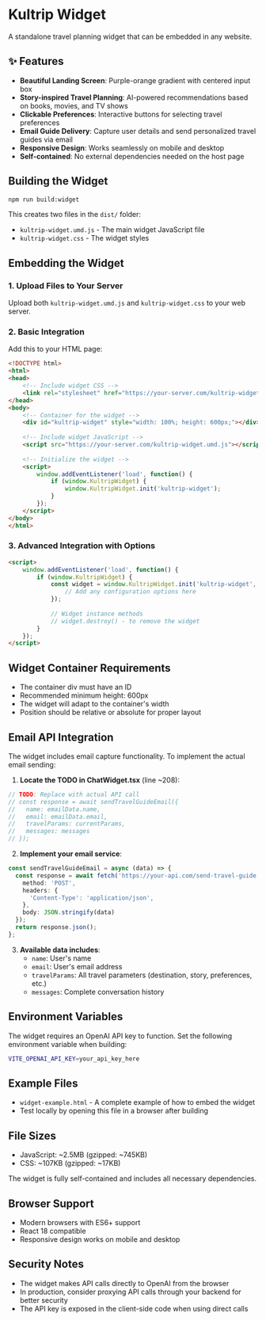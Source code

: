 # Kultrip Widget

A standalone travel planning widget that can be embedded in any website.

## ✨ Features

- **Beautiful Landing Screen**: Purple-orange gradient with centered input box
- **Story-inspired Travel Planning**: AI-powered recommendations based on books, movies, and TV shows
- **Clickable Preferences**: Interactive buttons for selecting travel preferences
- **Email Guide Delivery**: Capture user details and send personalized travel guides via email
- **Responsive Design**: Works seamlessly on mobile and desktop
- **Self-contained**: No external dependencies needed on the host page

## Building the Widget

```bash
npm run build:widget
```

This creates two files in the `dist/` folder:
- `kultrip-widget.umd.js` - The main widget JavaScript file
- `kultrip-widget.css` - The widget styles

## Embedding the Widget

### 1. Upload Files to Your Server

Upload both `kultrip-widget.umd.js` and `kultrip-widget.css` to your web server.

### 2. Basic Integration

Add this to your HTML page:

```html
<!DOCTYPE html>
<html>
<head>
    <!-- Include widget CSS -->
    <link rel="stylesheet" href="https://your-server.com/kultrip-widget.css">
</head>
<body>
    <!-- Container for the widget -->
    <div id="kultrip-widget" style="width: 100%; height: 600px;"></div>
    
    <!-- Include widget JavaScript -->
    <script src="https://your-server.com/kultrip-widget.umd.js"></script>
    
    <!-- Initialize the widget -->
    <script>
        window.addEventListener('load', function() {
            if (window.KultripWidget) {
                window.KultripWidget.init('kultrip-widget');
            }
        });
    </script>
</body>
</html>
```

### 3. Advanced Integration with Options

```html
<script>
    window.addEventListener('load', function() {
        if (window.KultripWidget) {
            const widget = window.KultripWidget.init('kultrip-widget', {
                // Add any configuration options here
            });
            
            // Widget instance methods
            // widget.destroy() - to remove the widget
        }
    });
</script>
```

## Widget Container Requirements

- The container div must have an ID
- Recommended minimum height: 600px
- The widget will adapt to the container's width
- Position should be relative or absolute for proper layout

## Email API Integration

The widget includes email capture functionality. To implement the actual email sending:

1. **Locate the TODO in ChatWidget.tsx** (line ~208):
```typescript
// TODO: Replace with actual API call
// const response = await sendTravelGuideEmail({
//   name: emailData.name,
//   email: emailData.email,
//   travelParams: currentParams,
//   messages: messages
// });
```

2. **Implement your email service**:
```typescript
const sendTravelGuideEmail = async (data) => {
  const response = await fetch('https://your-api.com/send-travel-guide', {
    method: 'POST',
    headers: {
      'Content-Type': 'application/json',
    },
    body: JSON.stringify(data)
  });
  return response.json();
};
```

3. **Available data includes**:
   - `name`: User's name
   - `email`: User's email address
   - `travelParams`: All travel parameters (destination, story, preferences, etc.)
   - `messages`: Complete conversation history

## Environment Variables

The widget requires an OpenAI API key to function. Set the following environment variable when building:

```bash
VITE_OPENAI_API_KEY=your_api_key_here
```

## Example Files

- `widget-example.html` - A complete example of how to embed the widget
- Test locally by opening this file in a browser after building

## File Sizes

- JavaScript: ~2.5MB (gzipped: ~745KB)
- CSS: ~107KB (gzipped: ~17KB)

The widget is fully self-contained and includes all necessary dependencies.

## Browser Support

- Modern browsers with ES6+ support
- React 18 compatible
- Responsive design works on mobile and desktop

## Security Notes

- The widget makes API calls directly to OpenAI from the browser
- In production, consider proxying API calls through your backend for better security
- The API key is exposed in the client-side code when using direct calls
